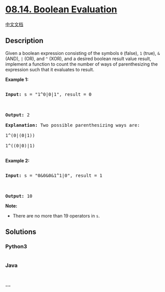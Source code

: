 # [08.14. Boolean Evaluation](https://leetcode.cn/problems/boolean-evaluation-lcci)

[中文文档](/lcci/08.14.Boolean%20Evaluation/README.md)

## Description

<p>Given a boolean expression consisting of the symbols <code>0</code> (false), <code>1</code> (true), <code>&amp;</code> (AND), <code>|</code> (OR), and <code>^</code>&nbsp;(XOR), and a desired boolean result value result, implement a function to count the number of ways of parenthesizing the expression such that it evaluates to result.</p>

<p><strong>Example 1:</strong></p>

<pre>

<strong>Input: </strong>s = &quot;1^0|0|1&quot;, result = 0



<strong>Output: </strong>2

<strong>Explanation:</strong>&nbsp;Two possible parenthesizing ways are:

1^(0|(0|1))

1^((0|0)|1)

</pre>

<p><strong>Example 2:</strong></p>

<pre>

<strong>Input: </strong>s = &quot;0&amp;0&amp;0&amp;1^1|0&quot;, result = 1



<strong>Output: </strong>10</pre>

<p><strong>Note: </strong></p>

<ul>
	<li>There are no more than&nbsp;19 operators in <code>s</code>.</li>
</ul>

## Solutions

<!-- tabs:start -->

### **Python3**

```python

```

### **Java**

```java

```

### **...**

```

```

<!-- tabs:end -->
